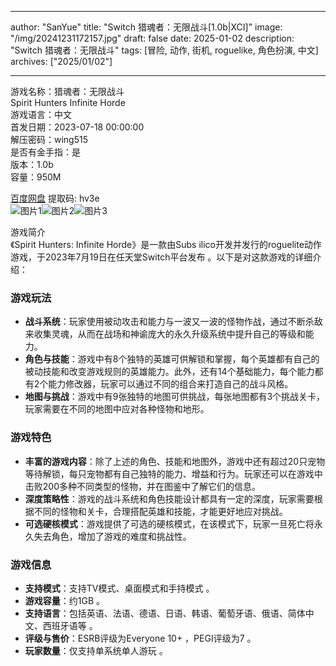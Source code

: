 
---
author: "SanYue"
title: "Switch 猎魂者：无限战斗[1.0b|XCI]"
image: "/img/20241231172157.jpg"
draft: false
date: 2025-01-02
description: "Switch 猎魂者：无限战斗"
tags: [冒险, 动作, 街机, roguelike, 角色扮演, 中文]
archives: ["2025/01/02"]

---

游戏名称：猎魂者：无限战斗   
Spirit Hunters Infinite Horde    
游戏语言：中文  
首发日期：2023-07-18 00:00:00  
解压密码：wing515  
是否有金手指：是  
版本：1.0b   
容量：950M

[百度网盘](https://pan.baidu.com/s/1J37qjIV3bJFDuyVbRaYPQQ) 提取码: hv3e  
![图片1](/img/4a603c.jpg)![图片2](/img/fe24b2.jpg)![图片3](/img/ad53c9.jpg)  

游戏简介  
《Spirit Hunters: Infinite Horde》是一款由Subs ilico开发并发行的roguelite动作游戏，于2023年7月19日在任天堂Switch平台发布 。以下是对这款游戏的详细介绍：

### 游戏玩法
- **战斗系统**：玩家使用被动攻击和能力与一波又一波的怪物作战，通过不断杀敌来收集灵魂，从而在战场和神谕庞大的永久升级系统中提升自己的等级和能力。
- **角色与技能**：游戏中有8个独特的英雄可供解锁和掌握，每个英雄都有自己的被动技能和改变游戏规则的英雄能力。此外，还有14个基础能力，每个能力都有2个能力修改器，玩家可以通过不同的组合来打造自己的战斗风格。
- **地图与挑战**：游戏中有9张独特的地图可供挑战，每张地图都有3个挑战关卡，玩家需要在不同的地图中应对各种怪物和地形。

### 游戏特色
- **丰富的游戏内容**：除了上述的角色、技能和地图外，游戏中还有超过20只宠物等待解锁，每只宠物都有自己独特的能力、增益和行为。玩家还可以在游戏中击败200多种不同类型的怪物，并在图鉴中了解它们的信息。
- **深度策略性**：游戏的战斗系统和角色技能设计都具有一定的深度，玩家需要根据不同的怪物和关卡，合理搭配英雄和技能，才能更好地应对挑战。
- **可选硬核模式**：游戏提供了可选的硬核模式，在该模式下，玩家一旦死亡将永久失去角色，增加了游戏的难度和挑战性。

### 游戏信息
- **支持模式**：支持TV模式、桌面模式和手持模式 。
- **游戏容量**：约1GB 。
- **支持语言**：包括英语、法语、德语、日语、韩语、葡萄牙语、俄语、简体中文、西班牙语等 。
- **评级与售价**：ESRB评级为Everyone 10+ ，PEGI评级为7 。
- **玩家数量**：仅支持单系统单人游玩 。
